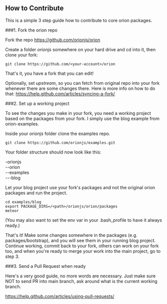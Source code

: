 ## How to Contribute

This is a simple 3 step guide how to contribute to core orion packages.

###1. Fork the orion repo

Fork the repo https://github.com/orionjs/orion

Create a folder _orionjs_ somewhere on your hard drive and cd into it, then clone your fork:

`git clone https://github.com/<your-account>/orion`

That's it, you have a fork that you can edit!

Optionally, set _upstream_, so you can fetch from original repo into your fork whenever there are some changes there. Here is more info on how to do that:
https://help.github.com/articles/syncing-a-fork/


###2. Set up a working project 

To see the changes you make in your fork, you need a working project based on the packages from your fork. I simply use the blog example from orion-examples.

Inside your _orionjs_ folder clone the examples repo.

`git clone https://github.com/orionjs/examples.git`

Your folder structure should now look like this:


-orionjs  
--orion  
--examples  
---blog  


Let your blog project use your fork's packages and not the original orion packages and run the project.

`cd examples/blog`  
`export PACKAGE_DIRS=/<path>/orionjs/orion/packages`  
`meteor`  

(You may also want to set the env var in your .bash_profile to have it always ready.)

That's it! Make some changes somewhere in the packages (e.g. packages/bootstrap), and you will see them in your running blog project. Continue working, commit back to your fork, others can work on your fork too, and when you're ready to merge your work into the main project, go to step 3. 


###3. Send a Pull Request when ready 

Here's a very good guide, no more words are necessary. Just make sure NOT to send PR into main branch, ask around what is the current working branch.

https://help.github.com/articles/using-pull-requests/














